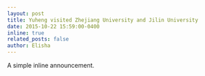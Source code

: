 ```yaml
---
layout: post
title: Yuheng visited Zhejiang University and Jilin University
date: 2015-10-22 15:59:00-0400
inline: true
related_posts: false
author: Elisha
---
```


A simple inline announcement.
